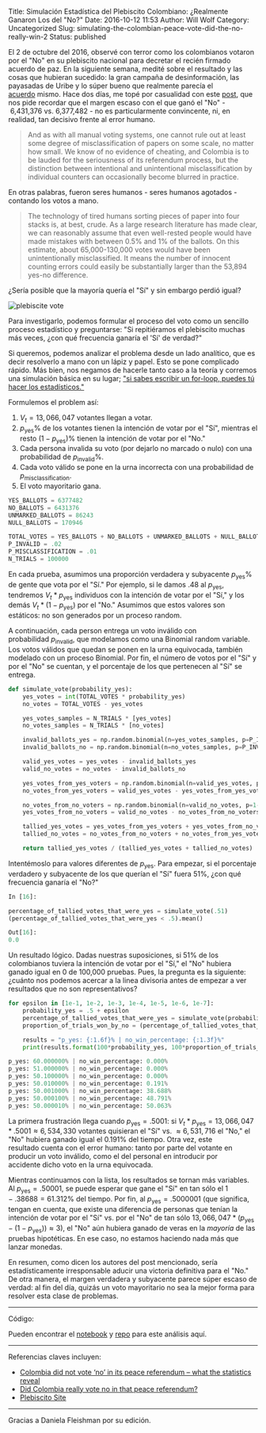 Title: Simulación Estadística del Plebiscito Colombiano: ¿Realmente Ganaron Los del "No?"
Date: 2016-10-12 11:53
Author: Will Wolf
Category: Uncategorized
Slug: simulating-the-colombian-peace-vote-did-the-no-really-win-2
Status: published

El 2 de octubre del 2016, observé con terror como los colombianos votaron por el "No" en su plebiscito nacional para decretar el recién firmado acuerdo de paz. En la siguiente semana, medité sobre el resultado y las cosas que hubieran sucedido: la gran campaña de desinformación, las payasadas de Uribe y lo súper bueno que realmente parecía el [acuerdo](https://www.youtube.com/playlist?list=PLa28R7QEiMblKeZ_OlZ_XfjjxjfeIhpuL) mismo. Hace dos días, me topé por casualidad con este [post](https://theconversation.com/colombia-did-not-vote-no-in-its-peace-referendum-what-the-statistics-reveal-66471), que nos pide recordar que el margen escaso con el que ganó el "No" - 6,431,376 vs. 6,377,482 - no es particularmente convincente, ni, en realidad, tan decisivo frente al error humano.

> And as with all manual voting systems, one cannot rule out at least some degree of misclassification of papers on some scale, no matter how small. We know of no evidence of cheating, and Colombia is to be lauded for the seriousness of its referendum process, but the distinction between intentional and unintentional misclassification by individual counters can occasionally become blurred in practice.

En otras palabras, fueron seres humanos - seres humanos agotados - contando los votos a mano.

> The technology of tired humans sorting pieces of paper into four stacks is, at best, crude. As a large research literature has made clear, we can reasonably assume that even well-rested people would have made mistakes with between 0.5% and 1% of the ballots. On this estimate, about 65,000-130,000 votes would have been unintentionally misclassified. It means the number of innocent counting errors could easily be substantially larger than the 53,894 yes-no difference.

¿Sería posible que la mayoría quería el "Sí" y sin embargo perdió igual?

![plebiscite vote]({filename}/images/colombian_plebiscite_vote.jpg)

Para investigarlo, podemos formular el proceso del voto como un sencillo proceso estadístico y preguntarse: "Si repitiéramos el plebiscito muchas más veces, ¿con qué frecuencia ganaría el 'Sí' de verdad?"

Si queremos, podemos analizar el problema desde un lado analítico, que es decir resolverlo a mano con un lápiz y papel. Esto se pone complicado rápido. Más bien, nos negamos de hacerle tanto caso a la teoría y corremos una simulación básica en su lugar; ["si sabes escribir un for-loop, puedes tú hacer los estadísticos."](https://speakerdeck.com/jakevdp/statistics-for-hackers)

Formulemos el problem así:

1. $V_t=13,066,047$ votantes llegan a votar.
2. $p_{\text{yes}}\%$ de los votantes tienen la intención de votar por el "Sí", mientras el resto $(1-p_{\text{yes}})\%$ tienen la intención de votar por el "No."
3. Cada persona invalida su voto (por dejarlo no marcado o nulo) con una probabilidad de $p_{\text{invalid}}\%$.
4. Cada voto válido se pone en la urna incorrecta con una probabilidad de $p_{\text{misclassification}}$.
5. El voto mayoritario gana.

```python
YES_BALLOTS = 6377482
NO_BALLOTS = 6431376
UNMARKED_BALLOTS = 86243
NULL_BALLOTS = 170946

TOTAL_VOTES = YES_BALLOTS + NO_BALLOTS + UNMARKED_BALLOTS + NULL_BALLOTS
P_INVALID = .02
P_MISCLASSIFICATION = .01
N_TRIALS = 100000
```

En cada prueba, asumimos una proporción verdadera y subyacente $p_{\text{yes}}\%$ de gente que vota por el "Sí." Por ejemplo, si le damos .48 al $p_{\text{yes}}$, tendremos $V_t * p_{\text{yes}}$ individuos con la intención de votar por el "Sí," y los demás $V_t * (1-p_{\text{yes}})$ por el "No." Asumimos que estos valores son estáticos: no son generados por un proceso random.

A continuación, cada person entrega un voto inválido con probabilidad $p_{\text{invalid}}$, que modelamos como una Binomial random variable. Los votos válidos que quedan se ponen en la urna equivocada, también modelado con un proceso Binomial. Por fin, el número de votos por el "Sí" y por el "No" se cuentan, y el porcentaje de los que pertenecen al "Sí" se entrega.

```python
def simulate_vote(probability_yes):
    yes_votes = int(TOTAL_VOTES * probability_yes)
    no_votes = TOTAL_VOTES - yes_votes

    yes_votes_samples = N_TRIALS * [yes_votes]
    no_votes_samples = N_TRIALS * [no_votes]

    invalid_ballots_yes = np.random.binomial(n=yes_votes_samples, p=P_INVALID)
    invalid_ballots_no = np.random.binomial(n=no_votes_samples, p=P_INVALID)

    valid_yes_votes = yes_votes - invalid_ballots_yes
    valid_no_votes = no_votes - invalid_ballots_no

    yes_votes_from_yes_voters = np.random.binomial(n=valid_yes_votes, p=1-P_MISCLASSIFICATION)
    no_votes_from_yes_voters = valid_yes_votes - yes_votes_from_yes_voters

    no_votes_from_no_voters = np.random.binomial(n=valid_no_votes, p=1-P_MISCLASSIFICATION)
    yes_votes_from_no_voters = valid_no_votes - no_votes_from_no_voters

    tallied_yes_votes = yes_votes_from_yes_voters + yes_votes_from_no_voters
    tallied_no_votes = no_votes_from_no_voters + no_votes_from_yes_voters

    return tallied_yes_votes / (tallied_yes_votes + tallied_no_votes)
```

Intentémoslo para valores diferentes de $p_{\text{yes}}$. Para empezar, si el porcentaje verdadero y subyacente de los que querían el "Sí" fuera 51%, ¿con qué frecuencia ganaría el "No?"

```python
In [16]:

percentage_of_tallied_votes_that_were_yes = simulate_vote(.51)
(percentage_of_tallied_votes_that_were_yes < .5).mean()

Out[16]:
0.0
```

Un resultado lógico. Dadas nuestras suposiciones, si 51% de los colombianos tuviera la intención de votar por el "Sí," el "No" hubiera ganado igual en 0 de 100,000 pruebas. Pues, la pregunta es la siguiente: ¿cuánto nos podemos acercar a la linea divisoria antes de empezar a ver resultados que no son representativos?

```python
for epsilon in [1e-1, 1e-2, 1e-3, 1e-4, 1e-5, 1e-6, 1e-7]:
    probability_yes = .5 + epsilon
    percentage_of_tallied_votes_that_were_yes = simulate_vote(probability_yes)
    proportion_of_trials_won_by_no = (percentage_of_tallied_votes_that_were_yes < .5).mean()

    results = "p_yes: {:1.6f}% | no_win_percentage: {:1.3f}%"
    print(results.format(100*probability_yes, 100*proportion_of_trials_won_by_no))

p_yes: 60.000000% | no_win_percentage: 0.000%
p_yes: 51.000000% | no_win_percentage: 0.000%
p_yes: 50.100000% | no_win_percentage: 0.000%
p_yes: 50.010000% | no_win_percentage: 0.191%
p_yes: 50.001000% | no_win_percentage: 38.688%
p_yes: 50.000100% | no_win_percentage: 48.791%
p_yes: 50.000010% | no_win_percentage: 50.063%
```

La primera frustración llega cuando $p_{\text{yes}} = .5001$: si $V_t * p_{\text{yes}} = 13,066,047 * .5001 \approx 6,534,330$ votantes quisieran el "Sí" vs. $\approx 6,531,716$ el "No," el "No" hubiera ganado igual el $0.191\%$ del tiempo. Otra vez, este resultado cuenta con el error humano: tanto por parte del votante en producir un voto inválido, como el del personal en introducir por accidente dicho voto en la urna equivocada.

Mientras continuamos con la lista, los resultados se tornan más variables. Al $p_{\text{yes}} = .50001$, se puede esperar que gane el "Sí" en tan sólo el $1 - .38688 = 61.312\%$ del tiempo. Por fin, al $p_{\text{yes}} = .5000001$ (que significa, tengan en cuenta, que existe una diferencia de personas que tenían la intención de votar por el "Sí" vs. por el "No" de tan sólo $13,066,047 * (p_{\text{yes}} - (1 - p_{\text{yes}})) \approx 3$), el "No" aún hubiera ganado de veras en la *mayoría* de las pruebas hipotéticas. En ese caso, no estamos haciendo nada más que lanzar monedas.

En resumen, como dicen los autores del post mencionado, sería estadísticamente irresponsable aducir una victoria definitiva para el "No." De otra manera, el margen verdadera y subyacente parece súper escaso de verdad: al fin del día, quizás un voto mayoritario no sea la mejor forma para resolver esta clase de problemas.

---
Código:

Pueden encontrar el [notebook](http://nbviewer.jupyter.org/github/cavaunpeu/colombia-vote-simulation/blob/master/colombia-vote-simulation.ipynb) y [repo](https://github.com/cavaunpeu/colombia-vote-simulation) para este análisis aquí. 

---
Referencias claves incluyen:

- [Colombia did not vote ‘no’ in its peace referendum – what the statistics reveal](https://theconversation.com/colombia-did-not-vote-no-in-its-peace-referendum-what-the-statistics-reveal-66471)
- [Did Colombia really vote no in that peace referendum?](http://andrewgelman.com/2016/10/04/did-colombia-really-vote-no-in-that-peace-referendum/)
- [Plebiscito Site](http://plebiscito.registraduria.gov.co/99PL/DPLZZZZZZZZZZZZZZZZZ_L1.htm)

---
Gracias a Daniela Fleishman por su edición.
